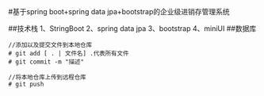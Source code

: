 #基于spring boot+spring data jpa+bootstrap的企业级进销存管理系统

##技术栈
1、StringBoot
2、spring data jpa
3、bootstrap
4、miniUI
##数据库


~~~shell
//添加以及提交文件到本地仓库
# git add [ . | 文件名] .代表所有文件
# git commit -m "描述"

//将本地仓库上传到远程仓库
# git push
~~~
